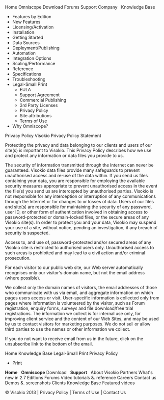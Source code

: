 Home Omniscope Download Forums Support Company   Knowledge Base

*   Features by Edition
*   New Features
*   Licensing/Activation
*   Installation
*   Getting Started
*   Data Sources
*   Deployment/Publishing
*   Automation
*   Integration Options
*   Scaling/Performance
*   Reference
*   Specifications
*   Troubleshooting
*   Legal-Small Print
    *   EULA
    *   Support Agreement
    *   Commercial Publishing
    *   3rd Party Licenses
    *   Privacy Policy
    *   Site attributions
    *   Terms of Use
*   Why Omniscope?

Privacy Policy Visokio Privacy Policy Statement

Protecting the privacy and data belonging to our clients and users of our site(s) is important to Visokio. This Privacy Policy describes how we use and protect any information or data files you provide to us.

The security of information transmitted through the Internet can never be guaranteed. Visokio data files provide many safeguards to prevent unauthorised access and re-use of the data within. If you send us files containing your data, you are responsible for employing the available security measures appropriate to prevent unauthorised access in the event the file(s) you send us are intercepted by unauthorised parties. Visokio is not responsible for any interception or interruption of any communications through the Internet or for changes to or losses of data. Users of our files and site(s) are responsible for maintaining the security of any password, user ID, or other form of authentication involved in obtaining access to password-protected or domain-locked files, or the secure areas of any Visokio site(s). In order to protect you and your data, Visokio may suspend your use of a site, without notice, pending an investigation, if any breach of security is suspected.

Access to, and use of, password-protected and/or secured areas of any Visokio site is restricted to authorised users only. Unauthorised access to such areas is prohibited and may lead to a civil action and/or criminal prosecution.

For each visitor to our public web site, our Web server automatically recognises only our visitor's domain name, but not the email address (where possible).

We collect only the domain names of visitors, the email addresses of those who communicate with us via email, and aggregate information on which pages users access or visit. User-specific information is collected only from pages where information is volunteered by the visitor, such as Forum registration, enquiry forms, surveys and file download/free trial registrations. The information we collect is for internal use only, for improving client service and the content of our Web Sites, and may be used by us to contact visitors for marketing purposes. We do not sell or allow third parties to use the names or other information we collect.

If you do not want to receive email from us in the future, click on the unsubscribe link to the bottom of the email.

Home Knowledge Base Legal-Small Print Privacy Policy

*   Print

**Home**   **Omniscope** Download   **Support**   About Visokio Partners What's new in 2.7 Editions Forums Video tutorials &. reference Careers Contact us Demos &. screenshots Clients Knowledge Base Featured videos

© Visokio 2013 | Privacy Policy | Terms of Use | Contact Us